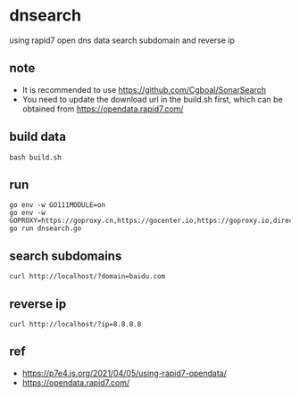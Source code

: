 # dnsearch

using rapid7 open dns data search subdomain and reverse ip

## note
+ It is recommended to use https://github.com/Cgboal/SonarSearch
+ You need to update the download url in the build.sh first, which can be obtained from https://opendata.rapid7.com/

## build data

`bash build.sh`


## run

```
go env -w GO111MODULE=on
go env -w GOPROXY=https://goproxy.cn,https://gocenter.io,https://goproxy.io,direct
go run dnsearch.go
```


## search subdomains

`curl http://localhost/?domain=baidu.com`


## reverse ip

`curl http://localhost/?ip=8.8.8.8`


## ref

- https://p7e4.js.org/2021/04/05/using-rapid7-opendata/
- https://opendata.rapid7.com/

